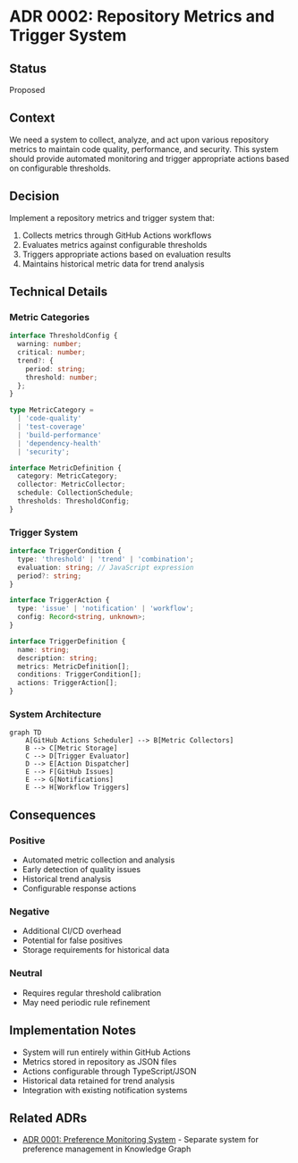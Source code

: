 # ADR 0002: Repository Metrics and Trigger System

## Status

Proposed

## Context

We need a system to collect, analyze, and act upon various repository metrics to maintain code quality, performance, and security. This system should provide automated monitoring and trigger appropriate actions based on configurable thresholds.

## Decision

Implement a repository metrics and trigger system that:

1. Collects metrics through GitHub Actions workflows
2. Evaluates metrics against configurable thresholds
3. Triggers appropriate actions based on evaluation results
4. Maintains historical metric data for trend analysis

## Technical Details

### Metric Categories

```typescript
interface ThresholdConfig {
  warning: number;
  critical: number;
  trend?: {
    period: string;
    threshold: number;
  };
}

type MetricCategory =
  | 'code-quality'
  | 'test-coverage'
  | 'build-performance'
  | 'dependency-health'
  | 'security';

interface MetricDefinition {
  category: MetricCategory;
  collector: MetricCollector;
  schedule: CollectionSchedule;
  thresholds: ThresholdConfig;
}
```

### Trigger System

```typescript
interface TriggerCondition {
  type: 'threshold' | 'trend' | 'combination';
  evaluation: string; // JavaScript expression
  period?: string;
}

interface TriggerAction {
  type: 'issue' | 'notification' | 'workflow';
  config: Record<string, unknown>;
}

interface TriggerDefinition {
  name: string;
  description: string;
  metrics: MetricDefinition[];
  conditions: TriggerCondition[];
  actions: TriggerAction[];
}
```

### System Architecture

```mermaid
graph TD
    A[GitHub Actions Scheduler] --> B[Metric Collectors]
    B --> C[Metric Storage]
    C --> D[Trigger Evaluator]
    D --> E[Action Dispatcher]
    E --> F[GitHub Issues]
    E --> G[Notifications]
    E --> H[Workflow Triggers]
```

## Consequences

### Positive

- Automated metric collection and analysis
- Early detection of quality issues
- Historical trend analysis
- Configurable response actions

### Negative

- Additional CI/CD overhead
- Potential for false positives
- Storage requirements for historical data

### Neutral

- Requires regular threshold calibration
- May need periodic rule refinement

## Implementation Notes

- System will run entirely within GitHub Actions
- Metrics stored in repository as JSON files
- Actions configurable through TypeScript/JSON
- Historical data retained for trend analysis
- Integration with existing notification systems

## Related ADRs

- [ADR 0001: Preference Monitoring System](./0001-preference-monitoring-system.md) - Separate system for preference management in Knowledge Graph
